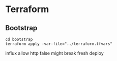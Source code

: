 # Terraform

## Bootstrap


```
cd bootstrap
terraform apply -var-file="../terraform.tfvars"
```

influx allow http false might break fresh deploy

